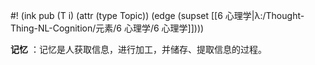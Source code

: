 #! (ink pub (T i) (attr (type Topic)) (edge (supset [[6 心理学|λ:/Thought-Thing-NL-Cognition/元素/6 心理学/6 心理学]])))

 **记忆** ：记忆是人获取信息，进行加工，并储存、提取信息的过程。